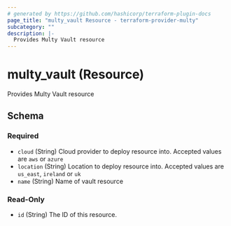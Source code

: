 ```yaml
---
# generated by https://github.com/hashicorp/terraform-plugin-docs
page_title: "multy_vault Resource - terraform-provider-multy"
subcategory: ""
description: |-
  Provides Multy Vault resource
---
```


# multy_vault (Resource)

Provides Multy Vault resource



<!-- schema generated by tfplugindocs -->
## Schema

### Required

- `cloud` (String) Cloud provider to deploy resource into. Accepted values are `aws` or `azure`
- `location` (String) Location to deploy resource into. Accepted values are `us_east`, `ireland` or `uk`
- `name` (String) Name of vault resource

### Read-Only

- `id` (String) The ID of this resource.



